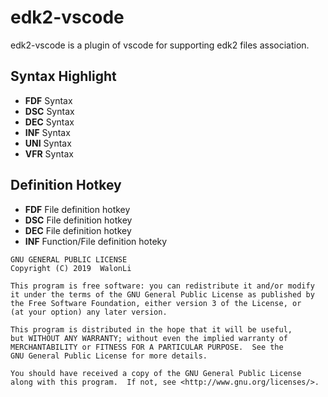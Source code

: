 # edk2-vscode
edk2-vscode is a plugin of vscode for supporting edk2 files association.

## Syntax Highlight
* **FDF** Syntax
* **DSC** Syntax
* **DEC** Syntax
* **INF** Syntax
* **UNI** Syntax
* **VFR** Syntax

## Definition Hotkey
* **FDF** File definition hotkey
* **DSC** File definition hotkey
* **DEC** File definition hotkey
* **INF** Function/File definition hoteky


```
GNU GENERAL PUBLIC LICENSE
Copyright (C) 2019  WalonLi

This program is free software: you can redistribute it and/or modify
it under the terms of the GNU General Public License as published by
the Free Software Foundation, either version 3 of the License, or
(at your option) any later version.

This program is distributed in the hope that it will be useful,
but WITHOUT ANY WARRANTY; without even the implied warranty of
MERCHANTABILITY or FITNESS FOR A PARTICULAR PURPOSE.  See the
GNU General Public License for more details.

You should have received a copy of the GNU General Public License
along with this program.  If not, see <http://www.gnu.org/licenses/>.
```
